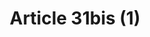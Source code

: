 ---
title: "Article 31bis (1)"
draft: false
exceptions:
- info53e
memberstates:
- ES
score: 3
compensation:
- 
remarks: |
 


link: "https://www.boe.es/buscar/act.php?id=BOE-A-1996-8930&p=20141105&tn=1"
---